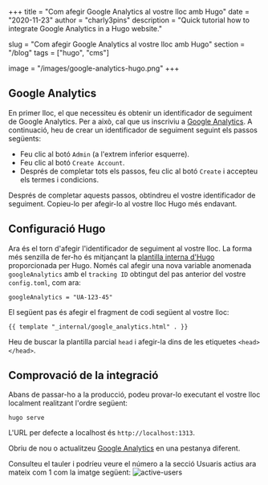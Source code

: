+++
title = "Com afegir Google Analytics al vostre lloc amb Hugo"
date = "2020-11-23"
author = "charly3pins"
description = "Quick tutorial how to integrate Google Analytics in a Hugo website."

slug = "Com afegir Google Analytics al vostre lloc amb Hugo"
section = "/blog"
tags = ["hugo", "cms"]

image = "/images/google-analytics-hugo.png"
+++
## Google Analytics

En primer lloc, el que necessiteu és obtenir un identificador de seguiment de Google Analytics. Per a això, cal que us inscriviu a [Google Analytics](https://analytics.google.com/analytics/web/). A continuació, heu de crear un identificador de seguiment seguint els passos següents:

- Feu clic al botó `Admin` (a l'extrem inferior esquerre).
- Feu clic al botó `Create Account`.
- Després de completar tots els passos, feu clic al botó `Create` i accepteu els termes i condicions.

Després de completar aquests passos, obtindreu el vostre identificador de seguiment. Copieu-lo per afegir-lo al vostre lloc Hugo més endavant.

## Configuració Hugo

Ara és el torn d'afegir l'identificador de seguiment al vostre lloc.
La forma més senzilla de fer-ho és mitjançant la [plantilla interna d'Hugo](https://gohugo.io/templates/internal/#google-analytics) proporcionada per Hugo. Només cal afegir una nova variable anomenada `googleAnalytics` amb el `tracking ID` obtingut del pas anterior del vostre `config.toml`, com ara:
```vim
googleAnalytics = "UA-123-45"
```

El següent pas és afegir el fragment de codi següent al vostre lloc:
```vim
{{ template "_internal/google_analytics.html" . }}
```
Heu de buscar la plantilla parcial `head` i afegir-la dins de les etiquetes `<head></head>`.

## Comprovació de la integració

Abans de passar-ho a la producció, podeu provar-lo executant el vostre lloc localment realitzant l'ordre següent:
```vim
hugo serve
```

L'URL per defecte a localhost és `http://localhost:1313`.

Obriu de nou o actualitzeu [Google Analytics](https://analytics.google.com/analytics/web/) en una pestanya diferent.

Consulteu el tauler i podríeu veure el número a la secció Usuaris actius ara mateix com 1 com la imatge següent:
![active-users](/images/google-analytics-active-users.png)